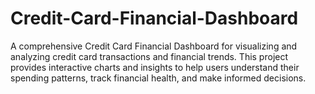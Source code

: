 # Credit-Card-Financial-Dashboard 
A comprehensive Credit Card Financial Dashboard for visualizing and analyzing credit card transactions and financial trends. This project provides interactive charts and insights to help users understand their spending patterns, track financial health, and make informed decisions.
